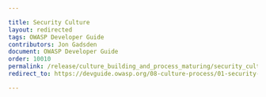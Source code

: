 ```yaml
---

title: Security Culture
layout: redirected
tags: OWASP Developer Guide
contributors: Jon Gadsden
document: OWASP Developer Guide
order: 10010
permalink: /release/culture_building_and_process_maturing/security_culture/
redirect_to: https://devguide.owasp.org/08-culture-process/01-security-culture/

---
```

